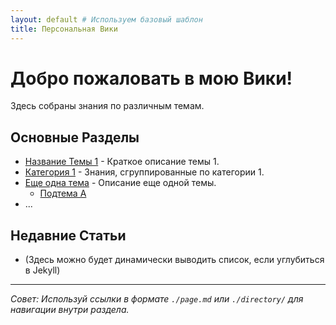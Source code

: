 ```yaml
---
layout: default # Используем базовый шаблон
title: Персональная Вики
---
```


# Добро пожаловать в мою Вики!

Здесь собраны знания по различным темам.

## Основные Разделы

*   [Название Темы 1](./topic1.md) - Краткое описание темы 1.
*   [Категория 1](./category1/) - Знания, сгруппированные по категории 1.
*   [Еще одна тема](./another-topic.md) - Описание еще одной темы.
    *   [Подтема А](./another-topic/sub-A.md)
*   ...

## Недавние Статьи

*   (Здесь можно будет динамически выводить список, если углубиться в Jekyll)

---

*Совет: Используй ссылки в формате `./page.md` или `./directory/` для навигации внутри раздела.*